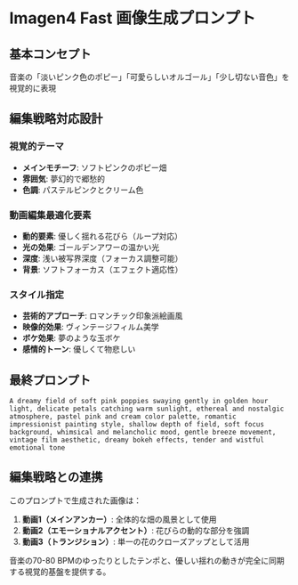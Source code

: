 # Imagen4 Fast 画像生成プロンプト

## 基本コンセプト
音楽の「淡いピンク色のポピー」「可愛らしいオルゴール」「少し切ない音色」を視覚的に表現

## 編集戦略対応設計

### 視覚的テーマ
- **メインモチーフ**: ソフトピンクのポピー畑
- **雰囲気**: 夢幻的で郷愁的
- **色調**: パステルピンクとクリーム色

### 動画編集最適化要素
- **動的要素**: 優しく揺れる花びら（ループ対応）
- **光の効果**: ゴールデンアワーの温かい光
- **深度**: 浅い被写界深度（フォーカス調整可能）
- **背景**: ソフトフォーカス（エフェクト適応性）

### スタイル指定
- **芸術的アプローチ**: ロマンチック印象派絵画風
- **映像的効果**: ヴィンテージフィルム美学
- **ボケ効果**: 夢のような玉ボケ
- **感情的トーン**: 優しくて物悲しい

## 最終プロンプト
```
A dreamy field of soft pink poppies swaying gently in golden hour light, delicate petals catching warm sunlight, ethereal and nostalgic atmosphere, pastel pink and cream color palette, romantic impressionist painting style, shallow depth of field, soft focus background, whimsical and melancholic mood, gentle breeze movement, vintage film aesthetic, dreamy bokeh effects, tender and wistful emotional tone
```

## 編集戦略との連携
このプロンプトで生成された画像は：
1. **動画1（メインアンカー）**: 全体的な畑の風景として使用
2. **動画2（エモーショナルアクセント）**: 花びらの動的な部分を強調
3. **動画3（トランジション）**: 単一の花のクローズアップとして活用

音楽の70-80 BPMのゆったりとしたテンポと、優しい揺れの動きが完全に同期する視覚的基盤を提供する。